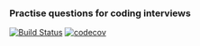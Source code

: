 ### Practise questions for coding interviews
[![Build Status](https://travis-ci.com/lukeconibear/coding_interview_questions.svg?branch=master)](https://travis-ci.com/lukeconibear/coding_interview_questions)
[![codecov](https://codecov.io/gh/lukeconibear/coding_interview_questions/branch/master/graph/badge.svg?token=SN27BO48HN)](https://codecov.io/gh/lukeconibear/coding_interview_questions)